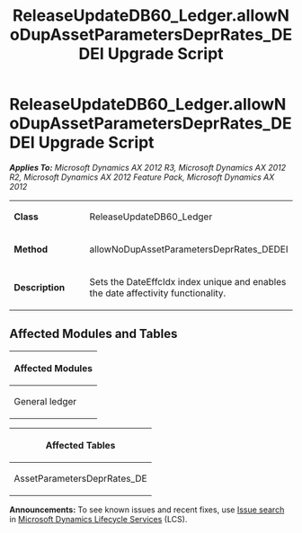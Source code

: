 ﻿---
title: ReleaseUpdateDB60_Ledger.allowNoDupAssetParametersDeprRates_DEDEI Upgrade Script
TOCTitle: ReleaseUpdateDB60_Ledger.allowNoDupAssetParametersDeprRates_DEDEI Upgrade Script
ms:assetid: 60e17559-5254-c860-a9c5-bef2a8fa8c48
ms:mtpsurl: https://msdn.microsoft.com/en-us/library/JJ719068(v=AX.60)
ms:contentKeyID: 49708608
ms.date: 05/18/2015
mtps_version: v=AX.60
---

# ReleaseUpdateDB60\_Ledger.allowNoDupAssetParametersDeprRates\_DEDEI Upgrade Script 


_**Applies To:** Microsoft Dynamics AX 2012 R3, Microsoft Dynamics AX 2012 R2, Microsoft Dynamics AX 2012 Feature Pack, Microsoft Dynamics AX 2012_

<table>
<colgroup>
<col style="width: 50%" />
<col style="width: 50%" />
</colgroup>
<tbody>
<tr class="odd">
<td><p><strong>Class</strong></p></td>
<td><p>ReleaseUpdateDB60_Ledger</p></td>
</tr>
<tr class="even">
<td><p><strong>Method</strong></p></td>
<td><p>allowNoDupAssetParametersDeprRates_DEDEI</p></td>
</tr>
<tr class="odd">
<td><p><strong>Description</strong></p></td>
<td><p>Sets the DateEffcIdx index unique and enables the date affectivity functionality.</p></td>
</tr>
</tbody>
</table>


## Affected Modules and Tables

<table>
<colgroup>
<col style="width: 100%" />
</colgroup>
<thead>
<tr class="header">
<th><p>Affected Modules</p></th>
</tr>
</thead>
<tbody>
<tr class="odd">
<td><p>General ledger</p></td>
</tr>
</tbody>
</table>


<table>
<colgroup>
<col style="width: 100%" />
</colgroup>
<thead>
<tr class="header">
<th><p>Affected Tables</p></th>
</tr>
</thead>
<tbody>
<tr class="odd">
<td><p>AssetParametersDeprRates_DE</p></td>
</tr>
</tbody>
</table>

  
**Announcements:** To see known issues and recent fixes, use [Issue search](http://go.microsoft.com/fwlink/?linkid=389258) in [Microsoft Dynamics Lifecycle Services](http://go.microsoft.com/fwlink/?linkid=306505) (LCS).

